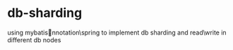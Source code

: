 # db-sharding
using mybatisnnotation\spring to implement db sharding and read\write in different db nodes
